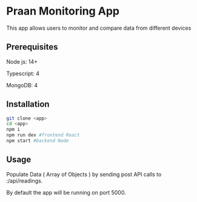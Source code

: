 # Praan Monitoring App

This app allows users to monitor and compare data from different devices

## Prerequisites

Node js: 14+

Typescript: 4

MongoDB: 4

## Installation

```bash
git clone <app>
cd <app>
npm i
npm run dev #frontend React
npm start #backend Node 
```
## Usage
Populate Data ( Array of Objects ) by sending post API calls to <host>:<port>/api/readings.

By default the app will be running on port 5000.

